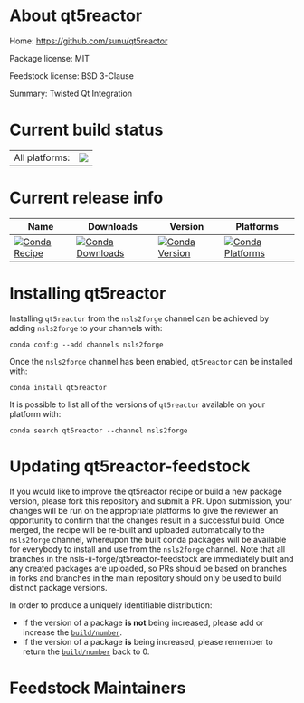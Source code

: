 About qt5reactor
================

Home: https://github.com/sunu/qt5reactor

Package license: MIT

Feedstock license: BSD 3-Clause

Summary: Twisted Qt Integration



Current build status
====================


<table><tr><td>All platforms:</td>
    <td>
      <a href="https://dev.azure.com/nsls2forge/nsls2forge/_build/latest?definitionId=198&branchName=master">
        <img src="https://dev.azure.com/nsls2forge/nsls2forge/_apis/build/status/qt5reactor-feedstock?branchName=master">
      </a>
    </td>
  </tr>
</table>

Current release info
====================

| Name | Downloads | Version | Platforms |
| --- | --- | --- | --- |
| [![Conda Recipe](https://img.shields.io/badge/recipe-qt5reactor-green.svg)](https://anaconda.org/nsls2forge/qt5reactor) | [![Conda Downloads](https://img.shields.io/conda/dn/nsls2forge/qt5reactor.svg)](https://anaconda.org/nsls2forge/qt5reactor) | [![Conda Version](https://img.shields.io/conda/vn/nsls2forge/qt5reactor.svg)](https://anaconda.org/nsls2forge/qt5reactor) | [![Conda Platforms](https://img.shields.io/conda/pn/nsls2forge/qt5reactor.svg)](https://anaconda.org/nsls2forge/qt5reactor) |

Installing qt5reactor
=====================

Installing `qt5reactor` from the `nsls2forge` channel can be achieved by adding `nsls2forge` to your channels with:

```
conda config --add channels nsls2forge
```

Once the `nsls2forge` channel has been enabled, `qt5reactor` can be installed with:

```
conda install qt5reactor
```

It is possible to list all of the versions of `qt5reactor` available on your platform with:

```
conda search qt5reactor --channel nsls2forge
```




Updating qt5reactor-feedstock
=============================

If you would like to improve the qt5reactor recipe or build a new
package version, please fork this repository and submit a PR. Upon submission,
your changes will be run on the appropriate platforms to give the reviewer an
opportunity to confirm that the changes result in a successful build. Once
merged, the recipe will be re-built and uploaded automatically to the
`nsls2forge` channel, whereupon the built conda packages will be available for
everybody to install and use from the `nsls2forge` channel.
Note that all branches in the nsls-ii-forge/qt5reactor-feedstock are
immediately built and any created packages are uploaded, so PRs should be based
on branches in forks and branches in the main repository should only be used to
build distinct package versions.

In order to produce a uniquely identifiable distribution:
 * If the version of a package **is not** being increased, please add or increase
   the [``build/number``](https://conda.io/docs/user-guide/tasks/build-packages/define-metadata.html#build-number-and-string).
 * If the version of a package **is** being increased, please remember to return
   the [``build/number``](https://conda.io/docs/user-guide/tasks/build-packages/define-metadata.html#build-number-and-string)
   back to 0.

Feedstock Maintainers
=====================


